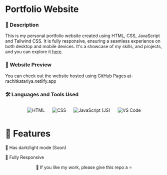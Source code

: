 # Portfolio Website 

### 📝 Description
This is my personal portfolio website created using HTML, CSS, JavaScript and Tailwind CSS. It is fully responsive, ensuring a seamless experience on both desktop and mobile devices. It's a showcase of my skills, and projects, and you can explore it [here](rachitkatariya.netlify.app).

### 👀 Website Preview
You can check out the website hosted using GitHub Pages at- rachitkatariya.netlify.app
### 🛠️ Languages and Tools Used

<p align="center">
  <img src="https://img.icons8.com/color/96/000000/html-5.png" alt="HTML" style="margin: 10px;">
  <img src="https://img.icons8.com/color/96/000000/css3.png" alt="CSS" style="margin: 10px;">
  <img src="https://img.icons8.com/color/96/000000/javascript.png" alt="JavaScript (JS)" style="margin: 10px;">
  <img src="https://img.icons8.com/color/96/000000/visual-studio-code-2019.png" alt="VS Code" style="margin: 10px;">

<br>


# 🌈 Features

🎨 Has dark/light mode (Soon)

📱 Fully Responsive


<p align="center">💙 If you like my work, please give this repo a ⭐</p>